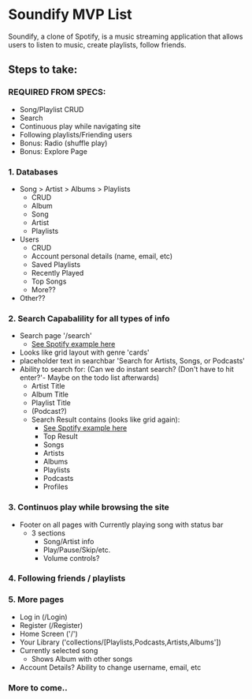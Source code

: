 # Soundify MVP List
Soundify, a clone of Spotify, is a music streaming application that allows users to listen to music, create playlists, follow friends.

## Steps to take:

### REQUIRED FROM SPECS:
  * Song/Playlist CRUD
  * Search
  * Continuous play while navigating site
  * Following playlists/Friending users
  * Bonus: Radio (shuffle play)
  * Bonus: Explore Page

### 1. Databases
  * Song > Artist > Albums > Playlists
    * CRUD
    * Album
    * Song
    * Artist
    * Playlists
  * Users
    * CRUD
    * Account personal details (name, email, etc)
    * Saved Playlists
    * Recently Played
    * Top Songs
    * More??
  * Other??


### 2. Search Capabalility for all types of info
  * Search page '/search'
    * [See Spotify example here](https://open.spotify.com/search)
  * Looks like grid layout with genre 'cards'
  * placeholder text in searchbar 'Search for Artists, Songs, or Podcasts'
  * Ability to search for: (Can we do instant search? (Don't have to hit enter?'- Maybe on the todo list afterwards)
    * Artist Title
    * Album Title
    * Playlist Title
    * (Podcast?)
    * Search Result contains (looks like grid again):
      * [See Spotify example here](https://open.spotify.com/search/Hello)
      * Top Result
      * Songs
      * Artists
      * Albums
      * Playlists
      * Podcasts
      * Profiles

### 3. Continuos play while browsing the site
  * Footer on all pages with Currently playing song with status bar
    * 3 sections
      * Song/Artist info
      * Play/Pause/Skip/etc.
      * Volume controls?

### 4. Following friends / playlists

### 5. More pages
  * Log in (/Login)
  * Register (/Register)
  * Home Screen ('/')
  * Your Library ('collections/[Playlists,Podcasts,Artists,Albums'])
  * Currently selected song
    * Shows Album with other songs
  * Account Details? Ability to change username, email, etc



### More to come..
